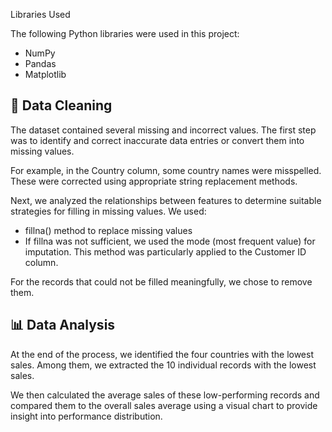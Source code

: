Libraries Used

The following Python libraries were used in this project:

- NumPy  
- Pandas  
- Matplotlib  

## 🧹 Data Cleaning

The dataset contained several missing and incorrect values. The first step was to identify and correct inaccurate data entries or convert them into missing values.

For example, in the Country column, some country names were misspelled. These were corrected using appropriate string replacement methods.

Next, we analyzed the relationships between features to determine suitable strategies for filling in missing values. We used:

- fillna() method to replace missing values
- If fillna was not sufficient, we used the mode (most frequent value) for imputation. This method was particularly applied to the Customer ID column.

For the records that could not be filled meaningfully, we chose to remove them.

## 📊 Data Analysis

At the end of the process, we identified the four countries with the lowest sales. Among them, we extracted the 10 individual records with the lowest sales.

We then calculated the average sales of these low-performing records and compared them to the overall sales average using a visual chart to provide insight into performance distribution.
